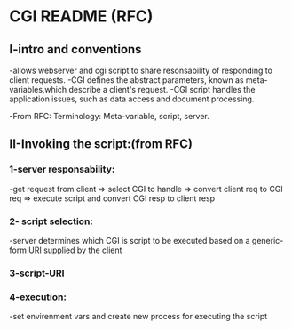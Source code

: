 # CGI README (RFC)

## I-intro and conventions

-allows webserver and cgi script to share resonsability of responding to client requests.
-CGI defines the abstract parameters, known as meta-variables,which describe a client's request.
-CGI script handles the application issues, such as data access and document processing.

-From RFC: Terminology: Meta-variable, script, server.

## II-Invoking the script:(from RFC)

### 1-server responsability:
-get request from client => select CGI to handle => convert client req to CGI req => execute script and convert CGI resp to client resp 

### 2- script selection:
-server determines which CGI is script to be executed based on a generic-form URI supplied by the client

### 3-script-URI

### 4-execution:
-set envirenment vars and create new process for executing the script
